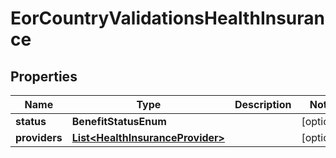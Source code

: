 

# EorCountryValidationsHealthInsurance


## Properties

| Name | Type | Description | Notes |
|------------ | ------------- | ------------- | -------------|
|**status** | **BenefitStatusEnum** |  |  [optional] |
|**providers** | [**List&lt;HealthInsuranceProvider&gt;**](HealthInsuranceProvider.md) |  |  [optional] |



